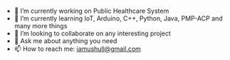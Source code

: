 - 🔭 I’m currently working on Public Healthcare System
- 🌱 I’m currently learning IoT, Arduino, C++, Python, Java, PMP-ACP and many more things
- 👯 I’m looking to collaborate on any interesting project
- 💬 Ask me about anything you need
- 📫 How to reach me: iamushull@gmail.com